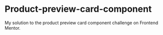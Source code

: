 # Product-preview-card-component

My solution to the product preview card component challenge on Frontend Mentor.
